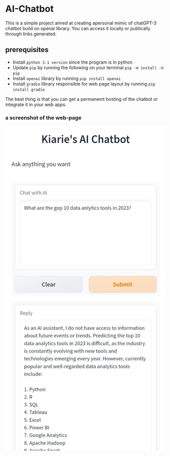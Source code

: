 # AI-Chatbot
This is a simple project aimed at creating apersonal mimic of chatGPT-3 chatbot build on openai library. You can access it locally or publically through links generated.

## prerequisites
* Install `python 3.1 version` since the program is in python
* Update `pip` by running the following on your terminal `pip -m install -U pip`
* Install `openai` library by running `pip install openai`
* Install `gradio` library responsible for web page layout by running `pip install gradio`

The best thing is that you can get a permanemt hosting of the chatbot or integrate it in your web apps. 
### a screenshot of the web-page
![chatbot](https://github.com/Kiariemuiruri/AI-Chatbot/blob/main/Screenshot_20230313-175004_Chrome.jpg)
